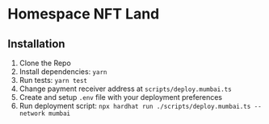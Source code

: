 # Homespace NFT Land

## Installation

1) Clone the Repo
2) Install dependencies: `yarn`
3) Run tests: `yarn test`
4) Change payment receiver address at `scripts/deploy.mumbai.ts`
5) Create and setup `.env` file with your deployment preferences
6) Run deployment script: `npx hardhat run ./scripts/deploy.mumbai.ts --network mumbai`
